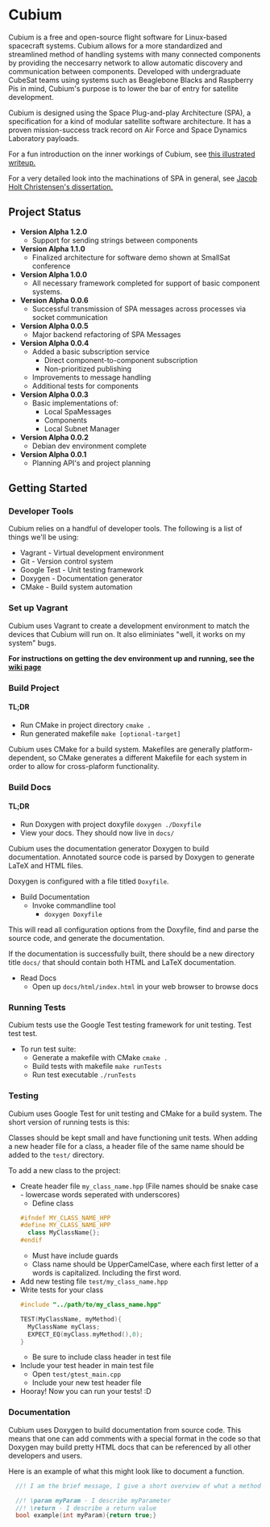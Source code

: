 # Cubium

Cubium is a free and open-source flight software for Linux-based spacecraft systems. Cubium allows for a more standardized and streamlined method of handling systems with many connected components by providing the neccesarry network to allow automatic discovery and communication between components. Developed with undergraduate CubeSat teams using systems such as Beaglebone Blacks and Raspberry Pis in mind, Cubium's purpose is to lower the bar of entry for satellite development.


Cubium is designed using the Space Plug-and-play Architecture (SPA), a specification for a kind of modular satellite software architecture. It has a proven mission-success track record on Air Force and Space Dynamics Laboratory payloads.

For a fun introduction on the inner workings of Cubium, see [this illustrated writeup.](https://drive.google.com/file/d/0ByiGNyJUAlpISUo5WDFwSkh3YU0/view?usp=sharing)

For a very detailed look into the machinations of SPA in general, see [Jacob Holt Christensen's dissertation.](http://digitalcommons.usu.edu/etd/1422/)

## Project Status 
  * **Version Alpha 1.2.0**
    * Support for sending strings between components
  * **Version Alpha 1.1.0**
    * Finalized architecture for software demo shown at SmallSat conference
  * **Version Alpha 1.0.0**
    * All necessary framework completed for support of basic component systems.
  * **Version Alpha 0.0.6**
    * Successful transmission of SPA messages across processes via socket communication
  * **Version Alpha 0.0.5**
    * Major backend refactoring of SPA Messages
  * **Version Alpha 0.0.4**
    * Added a basic subscription service
      * Direct component-to-component subscription
      * Non-prioritized publishing
    * Improvements to message handling
    * Additional tests for components
  * **Version Alpha 0.0.3**
    * Basic implementations of:
      * Local SpaMessages
      * Components
      * Local Subnet Manager
  * **Version Alpha 0.0.2**
    * Debian dev environment complete
  * **Version Alpha 0.0.1**
    * Planning API's and project planning

## Getting Started
### Developer Tools
Cubium relies on a handful of developer tools. The following is a list of things we'll be using:
* Vagrant - Virtual development environment
* Git - Version control system
* Google Test - Unit testing framework
* Doxygen - Documentation generator
* CMake - Build system automation

<!-- ## How to Contribute  -->
<!-- TODO -->
### Set up Vagrant
Cubium uses Vagrant to create a development environment to match the devices that Cubium will run on. It also eliminiates "well, it works on my system" bugs. 

**For instructions on getting the dev environment up and running, see the [wiki page](https://github.com/Cubium/Cubium/wiki/Setting-up-the-Cubium-Dev-Environment)**
  
### Build Project
#### TL;DR
  * Run CMake in project directory `cmake .`
  * Run generated makefile  `make [optional-target]`

Cubium uses CMake for a build system. Makefiles are generally platform-dependent, so CMake generates a different Makefile for each system in order to allow for cross-plaform functionality.

### Build Docs
#### TL;DR
  * Run Doxygen with project doxyfile `doxygen ./Doxyfile`
  * View your docs. They should now live in `docs/`

Cubium uses the documentation generator Doxygen to build documentation. Annotated source code is parsed by Doxygen to generate LaTeX and HTML files.

Doxygen is configured with a file titled `Doxyfile`.

  * Build Documentation
    * Invoke commandline tool
      * `doxygen Doxyfile`

This will read all configuration options from the Doxyfile, find and parse the source code, and generate the documentation.

If the documentation is successfully built, there should be a new directory title `docs/` that should contain both HTML and LaTeX documentation.

* Read Docs
  * Open up `docs/html/index.html` in your web browser to browse docs

### Running Tests
Cubium tests use the Google Test testing framework for unit testing. Test test test.
  * To run test suite:
    * Generate a makefile with CMake `cmake .`
    * Build tests with makefile `make runTests`
    * Run test executable `./runTests`

### Testing
Cubium uses Google Test for unit testing and CMake for a build system. The short version of running tests is this:

Classes should be kept small and have functioning unit tests. When adding a new header file for a class, a header file of the same name should be added to the `test/` directory.

To add a new class to the project:
  * Create header file `my_class_name.hpp` (File names should be snake case - lowercase words seperated with underscores)
    * Define class
    ```cpp
    #ifndef MY_CLASS_NAME_HPP
    #define MY_CLASS_NAME_HPP
      class MyClassName{};
    #endif
    ```
      * Must have include guards
      * Class name should be UpperCamelCase, where each first letter of a words is capitalized. Including the first word.  
  * Add new testing file `test/my_class_name.hpp`
  * Write tests for your class
    ```cpp
    #include "../path/to/my_class_name.hpp"

    TEST(MyClassName, myMethod){
      MyClassName myClass;
      EXPECT_EQ(myClass.myMethod(),0);
    }
    ```
      * Be sure to include class header in test file
  * Include your test header in main test file
    * Open `test/gtest_main.cpp`
    * Include your new test header file
  * Hooray! Now you can run your tests! :D


### Documentation
Cubium uses Doxygen to build documentation from source code. This means that one can add comments with a special format in the code so that Doxygen may build pretty HTML docs that can be referenced by all other developers and users.

Here is an example of what this might look like to document a function.
```cpp
  //! I am the brief message, I give a short overview of what a method does. I need to be followed by a whitespace

  //! \param myParam - I describe myParameter
  //! \return - I describe a return value
  bool example(int myParam){return true;}
```
